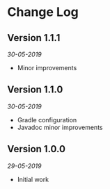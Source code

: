 Change Log
==========

## Version 1.1.1
_30-05-2019_
 * Minor improvements

## Version 1.1.0
_30-05-2019_
 * Gradle configuration
 * Javadoc minor improvements

## Version 1.0.0
_29-05-2019_
 * Initial work